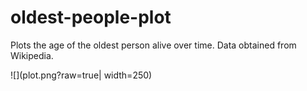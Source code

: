 # oldest-people-plot

Plots the age of the oldest person alive over time. Data obtained from Wikipedia. 


![](plot.png?raw=true| width=250)

